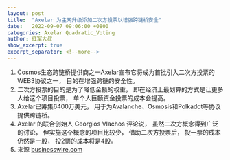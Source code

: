 ```yaml
---
layout: post
title:  "Axelar 为主网升级添加二次方投票以增强跨链桥安全"
date:   2022-09-07 09:06:00 +0800
categories: Axelar Quadratic_Voting
author: 红军大叔
show_excerpt: true
excerpt_separator: <!--more-->
---
```


1. Cosmos生态跨链桥提供商之一Axelar宣布它将成为首批引入二次方投票的WEB3协议之一， 目的在增强跨链的安全性。
2. 二次方投票的目的是为了降低金额的权重， 即在经济上最划算的方式是让更多人给这个项目投票， 单个人巨额资金投票的成本会提高。
3. Axelar已筹集6400万美元， 用于为Avalanche、Osmosis和Polkadot等协议提供跨链桥。
4. Axelar 的联合创始人 Georgios Vlachos 评论说， 虽然二次方概念得到广泛的讨论， 但实施这个概念的项目比较少， 借助二次方投票后， 投一票的成本仍然是一股， 投2票的成本将是4股。
5. 来源 [businesswire.com](https://www.businesswire.com/news/home/20220906005342/en/Axelar-Adds-Quadratic-Voting-to-Bolster-Cross-Chain-Security)
<!--more-->